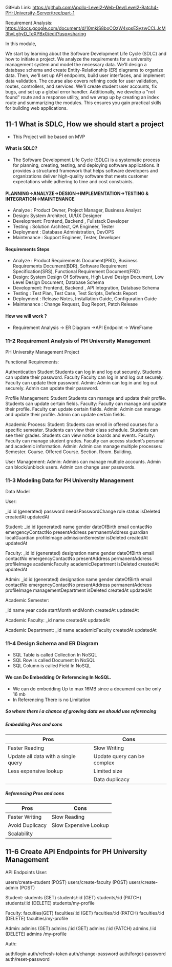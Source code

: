 GitHub Link: https://github.com/Apollo-Level2-Web-Dev/Level2-Batch4-PH-University-Server/tree/part-1

Requirement Analysis: https://docs.google.com/document/d/10mkjS8boCQzW4xpsESyzwCCLJcM3hvLghyD_TeXPBx0/edit?usp=sharing

In this module,

We start by learning about the Software Development Life Cycle (SDLC) and how to initiate a project. We analyze the requirements for a university management system and model the necessary data. We'll design a database schema and create Entity-Relationship (ER) diagrams to organize data. Then, we'll set up API endpoints, build user interfaces, and implement data validation. The course also covers refining code for user validation, routes, controllers, and services. We'll create student user accounts, fix bugs, and set up a global error handler. Additionally, we develop a "not found" route and a response utility, and we wrap up by creating an index route and summarizing the modules. This ensures you gain practical skills for building web applications.

## 11-1 What is SDLC, How we should start a project

- This Project will be based on MVP

#### What is SDLC?

- The Software Development Life Cycle (SDLC) is a systematic process for planning, creating, testing, and deploying software applications. It provides a structured framework that helps software developers and organizations deliver high-quality software that meets customer expectations while adhering to time and cost constraints.

#### PLANNING->ANALYZE->DESIGN->IMPLEMENTATION->TESTING & INTEGRATION->MAINTENANCE

- Analyze : Product Owner, Project Manager, Business Analyst
- Design: System Architect, UI/UX Designer
- Development: Frontend, Backend , Fullstack Developer
- Testing : Solution Architect, QA Engineer, Tester
- Deployment : Database Administration, DevOPS
- Maintenance : Support Engineer, Tester, Developer

#### Requirements Steps

- Analyze : Product Requirements Document(PRD), Business Requirements Document(BDR), Software Requirement Specification(SRS), Functional Requirement Document(FRD)
- Design: System Design Of Software, High Level Design Document, Low Level Design Document, Database Schema
- Development: Frontend, Backend , API Integration, Database Schema
- Testing : Test Plan, Test Case, Test Scripts, Defects Report
- Deployment : Release Notes, Installation Guide, Configuration Guide
- Maintenance : Change Request, Bug Report, Patch Release

#### How we will work ?

- Requirement Analysis -> ER Diagram ->API Endpoint -> WireFrame

### 11-2 Requirement Analysis of PH University Management

PH University Management Project

Functional Requirements:

Authentication
Student
Students can log in and log out securely.
Students can update their password.
Faculty
Faculty can log in and log out securely.
Faculty can update their password.
Admin:
Admin can log in and log out securely.
Admin can update their password.

Profile Management:
Student
Students can manage and update their profile.
Students can update certain fields.
Faculty:
Faculty can manage and update their profile.
Faculty can update certain fields.
Admin:
Admin can manage and update their profile.
Admin can update certain fields.

Academic Process:
Student:
Students can enroll in offered courses for a specific semester.
Students can view their class schedule.
Students can see their grades.
Students can view notice boards and events.
Faculty:
Faculty can manage student grades.
Faculty can access student’s personal and academic information.
Admin:
Admin can manage multiple processes:
Semester.
Course.
Offered Course.
Section.
Room.
Building.

User Management:
Admin:
Admins can manage multiple accounts.
Admin can block/unblock users.
Admin can change user passwords.

### 11-3 Modeling Data for PH University Management

Data Model

User:

\_id
id (generated)
password
needsPasswordChange
role
status
isDeleted
createdAt
updatedAt

Student:
\_id
id (generated)
name
gender
dateOfBirth
email
contactNo
emergencyContactNo
presentAddress
permanentAddress
guardian
localGuardian
profileImage
admissionSemester
isDeleted
createdAt
updatedAt

Faculty:
\_id
id (generated)
designation
name
gender
dateOfBirth
email
contactNo
emergencyContactNo
presentAddress
permanentAddress
profileImage
academicFaculty
academicDepartment
isDeleted
createdAt
updatedAt

Admin:
\_id
id (generated)
designation
name
gender
dateOfBirth
email
contactNo
emergencyContactNo
presentAddress
permanentAddress
profileImage
managementDepartment
isDeleted
createdAt
updatedAt

Academic Semester:

\_id
name
year
code
startMonth
endMonth
createdAt
updatedAt

Academic Faculty:
\_id
name
createdAt
updatedAt

Academic Department:
\_id
name
academicFaculty
createdAt
updatedAt

### 11-4 Design Schema and ER Diagram

- SQL Table is called Collection In NoSQL
- SQL Row is called Document In NoSQL
- SQL Column is called Field In NoSQL

#### We can Do Embedding Or Referencing In NoSQL.

- We can do embedding Up to max 16MB since a document can be only 16 mb
- In Referencing There is no Limitation

##### So where there i a chance of growing data we should use referencing

##### Embedding Pros and cons

| **Pros**                            | **Cons**                    |
| ----------------------------------- | --------------------------- |
| Faster Reading                      | Slow Writing                |
| Update all data with a single query | Update query can be complex |
| Less expensive lookup               | Limited size                |
|                                     | Data duplicacy              |

##### Referencing Pros and cons

| **Pros**        | **Cons**              |
| --------------- | --------------------- |
| Faster Writing  | Slow Reading          |
| Avoid Duplicacy | Slow Expensive Lookup |
| Scalability     |                       |

## 11-6 Create API Endpoints for PH University Management

API Endpoints
User:

users/create-student (POST)
users/create-faculty (POST)
users/create-admin (POST)

Student:
students (GET)
students/:id (GET)
students/:id (PATCH)
students/:id (DELETE)
students/my-profile

Faculty:
faculties(GET)
faculties/:id (GET)
faculties/:id (PATCH)
faculties/:id (DELETE)
faculties/my-profile

Admin:
admins (GET)
admins /:id (GET)
admins /:id (PATCH)
admins /:id (DELETE)
admins /my-profile

Auth:

auth/login
auth/refresh-token
auth/change-password
auth/forgot-password
auth/reset-password
